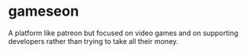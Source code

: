 # gameseon
A platform like patreon but focused on video games and on supporting developers rather than trying to take all their money.
